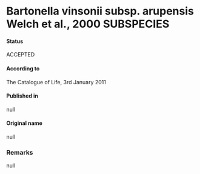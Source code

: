 # Bartonella vinsonii subsp. arupensis Welch et al., 2000 SUBSPECIES

#### Status
ACCEPTED

#### According to
The Catalogue of Life, 3rd January 2011

#### Published in
null

#### Original name
null

### Remarks
null